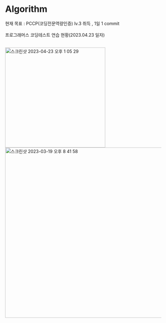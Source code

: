 # Algorithm
현재 목표 : PCCP(코딩전문역량인증) lv.3 취득 , 1일 1 commit<br><br>
프로그래머스 코딩테스트 연습 현황(2023.04.23 일자)<br><br>

<img width="323" alt="스크린샷 2023-04-23 오후 1 05 29" src="https://user-images.githubusercontent.com/102651155/233819284-c1e4347f-8e15-4269-9530-b7885f70a953.png">


<img width="550" alt="스크린샷 2023-03-19 오후 8 41 58" src="https://user-images.githubusercontent.com/102651155/226172989-2069a484-d2ed-4f55-a1ef-7c8647552da8.png">
<!-- zda zd-->
